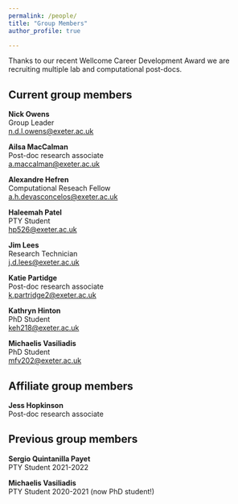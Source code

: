 ```yaml
---
permalink: /people/
title: "Group Members"
author_profile: true

---
```


Thanks to our recent Wellcome Career Development Award we are recruiting multiple lab and computational post-docs.

Current group members
----

**Nick Owens**\
Group Leader\
n.d.l.owens@exeter.ac.uk


**Ailsa MacCalman**\
Post-doc research associate\
a.maccalman@exeter.ac.uk

**Alexandre Hefren**\
Computational Reseach Fellow\
a.h.devasconcelos@exeter.ac.uk

**Haleemah Patel**\
PTY Student\
hp526@exeter.ac.uk

**Jim Lees**\
Research Technician\
j.d.lees@exeter.ac.uk

**Katie Partidge**\
Post-doc research associate\
k.partridge2@exeter.ac.uk

**Kathryn Hinton**\
PhD Student\
keh218@exeter.ac.uk

**Michaelis Vasiliadis**\
PhD Student\
mfv202@exeter.ac.uk

Affiliate group members
--- 
**Jess Hopkinson**\
Post-doc research associate


Previous group members
---

**Sergio Quintanilla Payet**\
PTY Student 2021-2022

**Michaelis Vasiliadis**\
PTY Student 2020-2021 (now PhD student!)





